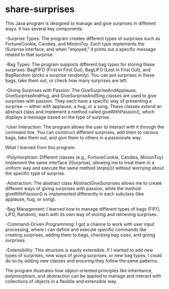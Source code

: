 # share-surprises
This Java program is designed to manage and give surprises in different ways. It has several key components:

-Surprise Types: The program creates different types of surprises such as FortuneCookie, Candies, and MinionToy. Each type implements the ISurprise interface, and when "enjoyed," it prints out a specific message related to that surprise.

-Bag Types: The program supports different bag types for storing these surprises: BagFIFO (First In First Out), BagLIFO (Last In First Out), and BagRandom (picks a surprise randomly). You can put surprises in these bags, take them out, or check how many surprises are left.

-Giving Surprises with Passion: The GiveSurpriseAndApplause, GiveSurpriseAndHug, and GiveSurpriseAndSing classes are used to give surprises with passion. They each have a specific way of presenting a surprise — either with applause, a hug, or a song. These classes extend an abstract class and implement a method called giveWithPassion(), which displays a message based on the type of surprise.

-User Interaction: The program allows the user to interact with it through the command line. You can construct different surprises, add them to various bags, take them out, and give them to others in a passionate way.

What I learned from this program:

-Polymorphism: Different classes (e.g., FortuneCookie, Candies, MinionToy) implement the same interface (ISurprise), allowing me to treat them in a uniform way and execute the same method (enjoy()) without worrying about the specific type of surprise.

-Abstraction: The abstract class AbstractGiveSurprises allows me to create different ways of giving surprises with passion, while the method giveWithPassion() is implemented differently in each subclass (like applause, hug, or song).

-Bag Management: I learned how to manage different types of bags (FIFO, LIFO, Random), each with its own way of storing and retrieving surprises.

-Command-Driven Programming: I got a chance to work with user input processing, where I can define and execute specific commands like creating surprises, adding them to bags, checking bag sizes, and giving surprises.

-Extensibility: This structure is easily extensible. If I wanted to add new types of surprises, new ways of giving surprises, or new bag types, I could do so by adding new classes and ensuring they follow the same patterns.

The program illustrates how object-oriented principles like inheritance, polymorphism, and abstraction can be applied to manage and interact with collections of objects in a flexible and extensible way.
